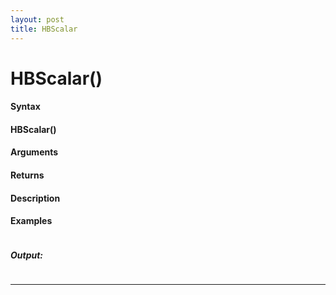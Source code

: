 ```yaml
---
layout: post
title: HBScalar
---
```


# HBScalar()


#### Syntax

#### HBScalar()

#### Arguments

#### Returns

#### Description

#### Examples

```

```

##### Output:

```

```

---